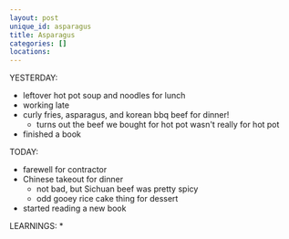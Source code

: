 ```yaml
---
layout: post
unique_id: asparagus
title: Asparagus
categories: []
locations: 
---
```


YESTERDAY:
* leftover hot pot soup and noodles for lunch
* working late
* curly fries, asparagus, and korean bbq beef for dinner!
  * turns out the beef we bought for hot pot wasn't really for hot pot
* finished a book

TODAY:
* farewell for contractor
* Chinese takeout for dinner
  * not bad, but Sichuan beef was pretty spicy
  * odd gooey rice cake thing for dessert
* started reading a new book

LEARNINGS:
* 
